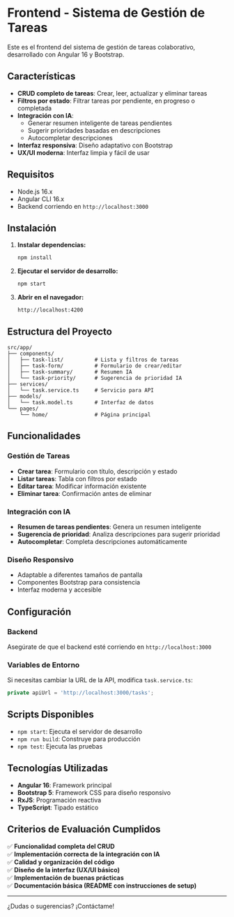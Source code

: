 # Frontend - Sistema de Gestión de Tareas

Este es el frontend del sistema de gestión de tareas colaborativo, desarrollado con Angular 16 y Bootstrap.

## Características

- **CRUD completo de tareas**: Crear, leer, actualizar y eliminar tareas
- **Filtros por estado**: Filtrar tareas por pendiente, en progreso o completada
- **Integración con IA**: 
  - Generar resumen inteligente de tareas pendientes
  - Sugerir prioridades basadas en descripciones
  - Autocompletar descripciones
- **Interfaz responsiva**: Diseño adaptativo con Bootstrap
- **UX/UI moderna**: Interfaz limpia y fácil de usar

## Requisitos

- Node.js 16.x
- Angular CLI 16.x
- Backend corriendo en `http://localhost:3000`

## Instalación

1. **Instalar dependencias:**
   ```bash
   npm install
   ```

2. **Ejecutar el servidor de desarrollo:**
   ```bash
   npm start
   ```

3. **Abrir en el navegador:**
   ```
   http://localhost:4200
   ```

## Estructura del Proyecto

```
src/app/
├── components/
│   ├── task-list/          # Lista y filtros de tareas
│   ├── task-form/          # Formulario de crear/editar
│   ├── task-summary/       # Resumen IA
│   └── task-priority/      # Sugerencia de prioridad IA
├── services/
│   └── task.service.ts     # Servicio para API
├── models/
│   └── task.model.ts       # Interfaz de datos
└── pages/
    └── home/               # Página principal
```

## Funcionalidades

### Gestión de Tareas
- **Crear tarea**: Formulario con título, descripción y estado
- **Listar tareas**: Tabla con filtros por estado
- **Editar tarea**: Modificar información existente
- **Eliminar tarea**: Confirmación antes de eliminar

### Integración con IA
- **Resumen de tareas pendientes**: Genera un resumen inteligente
- **Sugerencia de prioridad**: Analiza descripciones para sugerir prioridad
- **Autocompletar**: Completa descripciones automáticamente

### Diseño Responsivo
- Adaptable a diferentes tamaños de pantalla
- Componentes Bootstrap para consistencia
- Interfaz moderna y accesible

## Configuración

### Backend
Asegúrate de que el backend esté corriendo en `http://localhost:3000`

### Variables de Entorno
Si necesitas cambiar la URL de la API, modifica `task.service.ts`:
```typescript
private apiUrl = 'http://localhost:3000/tasks';
```

## Scripts Disponibles

- `npm start`: Ejecuta el servidor de desarrollo
- `npm run build`: Construye para producción
- `npm test`: Ejecuta las pruebas

## Tecnologías Utilizadas

- **Angular 16**: Framework principal
- **Bootstrap 5**: Framework CSS para diseño responsivo
- **RxJS**: Programación reactiva
- **TypeScript**: Tipado estático

## Criterios de Evaluación Cumplidos

✅ **Funcionalidad completa del CRUD**  
✅ **Implementación correcta de la integración con IA**  
✅ **Calidad y organización del código**  
✅ **Diseño de la interfaz (UX/UI básico)**  
✅ **Implementación de buenas prácticas**  
✅ **Documentación básica (README con instrucciones de setup)**

---

¿Dudas o sugerencias? ¡Contáctame!
